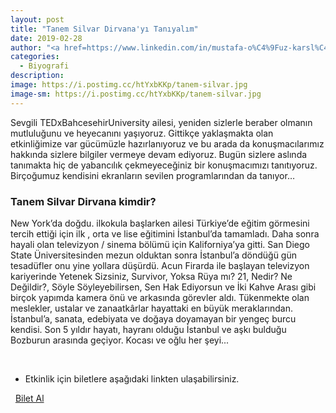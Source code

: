 ```yaml
---
layout: post
title: "Tanem Silvar Dirvana'yı Tanıyalım"
date: 2019-02-28
author: "<a href=https://www.linkedin.com/in/mustafa-o%C4%9Fuz-karsl%C4%B1-166380172/ target=_blank>Mustafa Oğuz Karslı</a>"
categories:
  - Biyografi
description:
image: https://i.postimg.cc/htYxbKKp/tanem-silvar.jpg
image-sm: https://i.postimg.cc/htYxbKKp/tanem-silvar.jpg
---
```


Sevgili TEDxBahcesehirUniversity ailesi, yeniden sizlerle beraber olmanın mutluluğunu ve heyecanını
yaşıyoruz. Gittikçe yaklaşmakta olan etkinliğimize var gücümüzle hazırlanıyoruz ve bu arada da
konuşmacılarımız hakkında sizlere bilgiler vermeye devam ediyoruz.
Bugün sizlere aslında tanımakta hiç de yabancılık çekmeyeceğiniz bir konuşmacımızı tanıtıyoruz.
Birçoğumuz kendisini ekranların sevilen programlarından da tanıyor…

### Tanem Silvar Dirvana kimdir?

New York’da doğdu. ilkokula başlarken ailesi Türkiye’de eğitim görmesini tercih ettiği için
ilk , orta ve lise eğitimini İstanbul’da tamamladı. Daha sonra hayali olan televizyon /
sinema bölümü için Kaliforniya’ya gitti. San Diego State Üniversitesinden mezun
olduktan sonra İstanbul’a döndüğü gün tesadüfler onu yine yollara düşürdü. Acun Firarda
ile başlayan televizyon kariyerinde Yetenek Sizsiniz, Survivor, Yoksa Rüya mı? 21,
Nedir? Ne Değildir?, Söyle Söyleyebilirsen, Sen Hak Ediyorsun ve İki Kahve Arası gibi
birçok yapımda kamera önü ve arkasında görevler aldı. Tükenmekte olan meslekler,
ustalar ve zanaatkârlar hayattaki en büyük meraklarından. İstanbul’a, sanata, edebiyata
ve doğaya doyamayan bir yengeç burcu kendisi. Son 5 yıldır hayatı, hayranı olduğu
İstanbul ve aşkı bulduğu Bozburun arasında geçiyor. Kocası ve oğlu her şeyi...

&nbsp;&nbsp;&nbsp;

- Etkinlik için biletlere aşağıdaki linkten ulaşabilirsiniz.

<i class="fa fa-lg fa-ticket" aria-hidden="true"></i>&nbsp; <a href="https://www.biletino.com/event/eventdetail/6381?t=banner" target="_blank"> Bilet Al</a>

